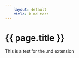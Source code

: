 ```yaml
---
    layout: default
    title: b.md test
---
```


# {{ page.title }}

This is a test for the .md extension
